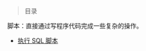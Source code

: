 
> 目录

脚本：直接通过写程序代码完成一些复杂的操作。

- [执行 SQL 脚本](https://github.com/ZGG2016/knowledgesystem/blob/master/23%20DataWarehouse/Kettle/%E8%84%9A%E6%9C%AC/%E6%89%A7%E8%A1%8C%20SQL%20%E8%84%9A%E6%9C%AC.md)